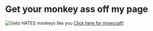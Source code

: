 # Get your monkey ass off my page
![Geto HATES monkeys like you](https://github.com/user-attachments/assets/08802f89-c68b-439b-8425-d60e6faa117d)
[Click here for minecraft!](https://www.roblox.com/games/17532227636/Rukia-Feet-Hangout)

